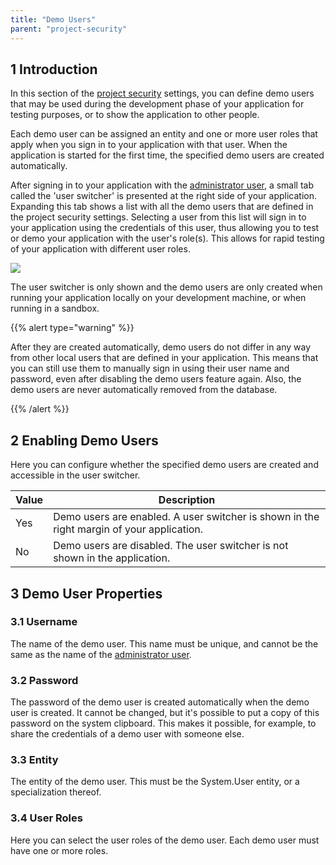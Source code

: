 ```yaml
---
title: "Demo Users"
parent: "project-security"
---
```


## 1 Introduction

In this section of the [project security](project-security) settings, you can define demo users that may be used during the development phase of your application for testing purposes, or to show the application to other people.

Each demo user can be assigned an entity and one or more user roles that apply when you sign in to your application with that user. When the application is started for the first time, the specified demo users are created automatically.

After signing in to your application with the [administrator user](administrator), a small tab called the 'user switcher' is presented at the right side of your application. Expanding this tab shows a list with all the demo users that are defined in the project security settings. Selecting a user from this list will sign in to your application using the credentials of this user, thus allowing you to test or demo your application with the user's role(s). This allows for rapid testing of your application with different user roles.

![](attachments/16713956/16844040.png)

The user switcher is only shown and the demo users are only created when running your application locally on your development machine, or when running in a sandbox.

{{% alert type="warning" %}}

After they are created automatically, demo users do not differ in any way from other local users that are defined in your application. This means that you can still use them to manually sign in using their user name and password, even after disabling the demo users feature again. Also, the demo users are never automatically removed from the database.

{{% /alert %}}

## 2 Enabling Demo Users

Here you can configure whether the specified demo users are created and accessible in the user switcher.

| Value | Description                                                                               |
| ----- | ----------------------------------------------------------------------------------------- |
| Yes   | Demo users are enabled. A user switcher is shown in the right margin of your application. |
| No    | Demo users are disabled. The user switcher is not shown in the application.               |

## 3 Demo User Properties

### 3.1 Username

The name of the demo user. This name must be unique, and cannot be the same as the name of the [administrator user](administrator).

### 3.2 Password

The password of the demo user is created automatically when the demo user is created. It cannot be changed, but it's possible to put a copy of this password on the system clipboard. This makes it possible, for example, to share the credentials of a demo user with someone else.

### 3.3 Entity

The entity of the demo user. This must be the System.User entity, or a specialization thereof.

### 3.4 User Roles

Here you can select the user roles of the demo user. Each demo user must have one or more roles.
